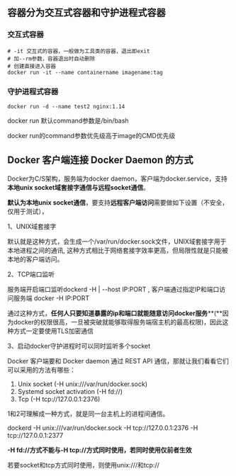 ## 容器分为交互式容器和守护进程式容器

### 交互式容器

```
# -it 交互式的容器，一般做为工具类的容器，退出即exit  
# 加--rm参数，容器退出时自动删除
# 创建直接进入容器
docker run -it --name containername imagename:tag
```



### 守护进程式容器

```
docker run -d --name test2 nginx:1.14
```

docker run 默认command参数是/bin/bash

docker run的command参数优先级高于image的CMD优先级



## Docker 客户端连接 Docker Daemon 的方式

Docker为C/S架构，服务端为docker daemon，客户端为docker.service，支持**本地unix socket域套接字通信与远程socket通信**。

**默认为本地unix socket通信**，要支持**远程客户端访问**需要做如下设置（不安全，仅用于测试），

1、UNIX域套接字

默认就是这种方式，会生成一个/var/run/docker.sock文件，UNIX域套接字用于本地进程之间的通讯, 这种方式相比于网络套接字效率更高，但局限性就是只能被本地的客户端访问。

 2、TCP端口监听

服务端开启端口监听dockerd -H | --host IP:PORT , 客户端通过指定IP和端口访问服务端 docker -H IP:PORT

通过这种方式，**任何人只要知道暴露的****ip****和端口就能随意访问****docker****服务****(**因为docker的权限很高，一旦被突破就能够取得服务端宿主机的最高权限)，因此这种方式一定要使用TLS加密通信

 3、启动docker守护进程时可以同时监听多个socket

 Docker 客户端要和 Docker daemon 通过 REST API 通信，那就让我们看看它们可以采用的方法有哪些：

1. Unix socket (-H unix:///var/run/docker.sock)
2. Systemd socket activation (-H fd://)
3. Tcp (-H tcp://127.0.0.1:2376)

1和2可理解成一种方式，就是同一台主机上的进程间通信。

dockerd -H unix:///var/run/docker.sock -H tcp://127.0.0.1:2376 -H tcp://127.0.0.1:2377

**-H fd://方式不能与-H tcp://方式同时使用，若同时使用仅前者生效**

若要socket和tcp方式同时使用，则使用unix:///和tcp://

